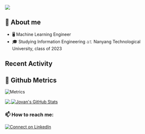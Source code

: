 ![](https://komarev.com/ghpvc/?username=jovanhermawan)
## :book: About me
- 🖥 Machine Learning Engineer
- 🎓 Studying Information Engineering 𝚊𝚝 Nanyang Technological University, class of 2023

## Recent Activity
<!--START_SECTION:activity-->
<!--END_SECTION:activity-->

## 🔔 Github Metrics
![Metrics](https://metrics.lecoq.io/jovanhermawan?template=classic&base.header=0&gists=1&lines=1&config.timezone=America%2FToronto)




<!--
**jovanhermawan/jovanhermawan** is a ✨ _special_ ✨ repository because its `README.md` (this file) appears on your GitHub profile.

Here are some ideas to get you started:

- 🔭 I’m currently working on ...
- 🌱 I’m currently learning ...
- 👯 I’m looking to collaborate on ...
- 🤔 I’m looking for help with ...
- 💬 Ask me about ...
- 📫 How to reach me: ...
- 😄 Pronouns: ...
- ⚡ Fun fact: ...
-->



<a href="https://github.com/jovanhermawan/jovanhermawan">
  <img align="center" src="https://github-readme-stats.vercel.app/api/top-langs/?username=jovanhermawan&hide=java,html,tex&title_color=ffffff&text_color=c9cacc&icon_color=2bbc8a&bg_color=1d1f21&langs_count=3" />
</a>
<a href="https://github.com/jovanhermawan/jovanhermawan">
  <img align="center" src="https://github-readme-stats.vercel.app/api?username=jovanhermawan&show_icons=true&line_height=27&count_private=true&title_color=ffffff&text_color=c9cacc&icon_color=2bbc8a&bg_color=1d1f21" alt="Jovan's GitHub Stats" />
</a>



### 📫 How to reach me:
[![Connect on LinkedIn](https://img.shields.io/badge/--linkedin?label=LinkedIn&logo=LinkedIn&style=social)](https://www.linkedin.com/in/jovanhermawan)



